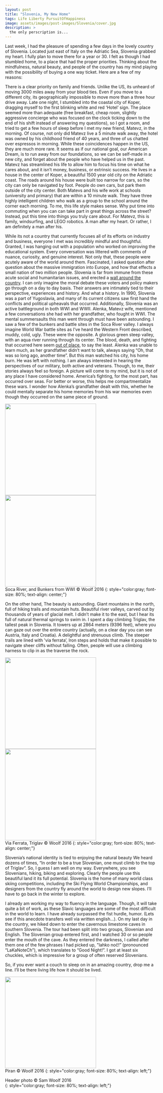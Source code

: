 ```yaml
---
layout: post
title: "Slovenia, My New Home"
tags: Life Liberty PursuitOfHappiness
image: assets/images/post-images/Slovenia/cover.jpg
description: >
  the only perscription is...
---
```


Last week, I had the pleasure of spending a few days in the lovely country of Slovenia. Located just east of Italy on the Adriatic Sea, Slovenia grabbed my heart. I fully plan to move there for a year or 30. I felt as though I had stumbled home, to a place that had the proper priorities. Thinking about the mindfulness, natural beauty, and people of the country has my mind playing with the possibility of buying a one way ticket. Here are a few of my reasons:

There is a clear priority on family and friends. Unlike the US, its unheard of moving 3000 miles away from your blood ties. Even if you move to a different city, its geographically impossible to move more than a three hour drive away.
Late one night, I stumbled into the coastal city of Koper, dragging myself to the first blinking white and red ‘Hotel’ sign. The place seemed more than adequate (free breakfast, cheap room, slightly aggressive concierge who was focused on the clock ticking down to the end of his shift instead of answering my questions), so I got a room, and tried to get a few hours of sleep before I met my new friend, Matevz, in the morning. Of course, not only did Matevz live a 5 minute walk away, the hotel was owned by his childhood friend of 40 years, and three of us chatted over espressos in morning. While these coincidences happen in the US, they are much more rare. It seems as if our national goal, our American Dream, is to run away from our foundations, so we can be self-made in a new city, and forget about the people who have helped us in the past. Matevz has streamlined his life to allow him to focus his time on what he cares about, and it isn’t money, business, or extrinsic success. He lives in a house in the center of Koper, a beautiful 1500 year old city on the Adriatic coast. The roads around his house were built too narrow for cars, so the city can only be navigated by foot. People do own cars, but park them outside of the city center.
Both Matevs and his wife work at schools (university and primary) that are within a 10 minute walk. They have three highly intelligent children who walk as a group to the school around the corner each morning. To me, this life style makes sense. Why put time into commuting when you can can take part in great things across the street? Instead, put this time into things you truly care about. For Matevz, this is family, windsurfing, and LEGO robotics. A man after my heart. Or rather, I am definitely a man after his.

While its not a country that currently focuses all of its efforts on industry and business, everyone I met was incredibly mindful and thoughtful. Granted, I was hanging out with a population who worked on improving the educational system. Every conversation was littered with comments of nuance, curiosity, and genuine interest. Not only that, these people were acutely aware of the world around them. Fascinated, I asked question after question about the massive immigration into Europe, and how that effects a small nation of two million people. Slovenia is far from immune from these acute social and humanitarian issues, and erected a [wall around the country](http://www.nytimes.com/2015/11/12/world/europe/slovenia-border-fence-migrants-refugees.html). I can only imagine the moral debate these voters and policy makers go through on a day to day basis. Their answers are intimately tied to their perspective, experiences and history. And what a history. In 1990, Slovenia was a part of Yugoslavia, and many of its current citizens saw first hand the conflicts and political upheavals that occurred. Additionally, Slovenia was an active battleground in both WWI and WWII. Alenka, Matevz wife, mentioned a few conversations she had with her grandfather, who fought in WWI. The mental summersaults this man went through must have been astounding. I saw a few of the bunkers and battle sites in the Soca River valley. I always imagine World War battle sites as I’ve heard the Western Front described, muddy, cold, ugly. These were the opposite. A glorious green steep valley, with an aqua river running through its center. The blood, death, and fighting that occurred here seem [out of place](http://www.telegraph.co.uk/travel/destinations/europe/slovenia/738596/Life-and-death-on-Slovenias-forgotten-front.html), to say the least. Alenka was unable to learn much, as her grandfather didn’t want to talk, always saying “Oh, that was so long ago, another time”. But this man watched his city, his home burn. He was left with nothing.
I am always interested in hearing the perspectives of our military, both active and veterans. Though, to me, their stories always feel so foreign. A picture will come to my mind, but it is not of any place I have considered home. America’s fighting, for the most part, has occurred over seas. For better or worse, this helps me compartmentalize these wars. I wonder how Alenka’s grandfather dealt with this, whether he could mentally separate his home memories from his war memories even though they occurred on the same piece of ground.

<img src="../assets/images/post-images/Slovenia/SocaRiver.jpg" width="300">
<img src="../assets/images/post-images/Slovenia/bunker.jpg" width="300">
<br>
Soca River, and Bunkers from WWI &copy; Woolf 2016
{: style="color:gray; font-size: 80%; text-align: center;"}

On the other hand, The beauty is astounding. Giant mountains in the north, full of hiking trails and mountain huts. Beautiful river valleys, carved out by thousands of years of glacial melt. I didn’t make it to the east, but I hear its full of natural thermal springs to swim in. I spent a day climbing Triglav, the tallest peak in Slovenia. It towers up at 2864 meters (9396 feet), where you can gaze out over the entire country (actually, on a clear day you can see Austria, Italy and Croatia). A delightful and strenuous climb. The steeper trails are lined with 'via ferrata’, Iron steps and holds that make it possible to navigate sheer cliffs without falling. Often, people will use a climbing harness to clip in as the traverse the rock.

<img src="../assets/images/post-images/Slovenia/ferrata.jpg" width="300">
<img src="../assets/images/post-images/Slovenia/TriglavSide.jpg" width="300">
<br>
Via Ferrata, Triglav &copy; Woolf 2016
{: style="color:gray; font-size: 80%; text-align: center;"}

Slovenia’s national identity is tied to enjoying the natural beauty We heard dozens of times, “In order to be a true Slovenian, one must climb to the top of Triglav”. So, I guess I am well on my way. Everywhere, you see Slovenians, hiking, biking and exploring. Clearly the people use this beautiful land it its full potential.
Slovenia is the home of many world class skiing competitions, including the Ski Flying World Championships, and designers from the country fly around the world to design new slopes. I’ll have to go back in the winter to explore.

I already am working my way to fluency in the language. Though, it will take quite a bit of work, as these Slavic languages are some of the most difficult in the world to learn. I have already surpassed the fist hurdle, humor. (Lets see if this anecdote transfers well via written english…). On my last day in the country, we hiked down to enter the cavernous limestone caves in southern Slovenia. The tour had been split into two groups, Slovenian and English. The Slovenian group entered first, and I watched 30 or so people enter the mouth of the cave. As they entered the darkness,  I called after them one of the few phrases I had picked up, "lahko noč!” (pronounced “LaKaNoteCh”), which translates to “Good Night!”. I got at least six chuckles, which is impressive for a group of often reserved Slovenians.

So, if you ever want a couch to sleep on in an amazing country, drop me a line. I’ll be there living life how it should be lived.

<img src="../assets/images/post-images/Slovenia/Piran.jpg" width="300">
<br>
Piran &copy; Woolf 2016
{: style="color:gray; font-size: 80%; text-align: left;"}

Header photo &copy; Sam Woolf 2016<br>
{: style="color:gray; font-size: 80%; text-align: left;"}